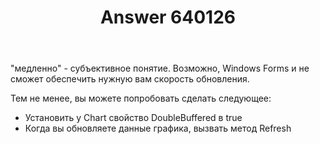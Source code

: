 ﻿---
title: "Answer 640126"
se.owner.user_id: 240512
se.owner.display_name: "MSDN.WhiteKnight"
se.owner.link: "https://ru.stackoverflow.com/users/240512/msdn-whiteknight"
se.answer_id: 640126
se.question_id: 640112
se.post_type: answer
se.score: 2
se.is_accepted: True
---
<p>"медленно" - субъективное понятие. Возможно, Windows Forms и не сможет обеспечить нужную вам скорость обновления.</p>

<p>Тем не менее, вы можете попробовать сделать следующее:</p>

<ul>
<li>Установить у Chart свойство DoubleBuffered в true </li>
<li>Когда вы обновляете данные графика, вызвать метод Refresh</li>
</ul>
